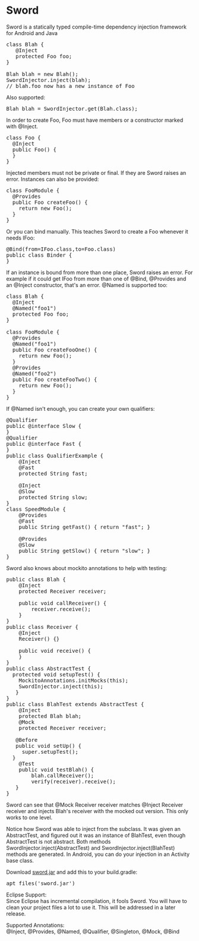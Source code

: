 # Sword
Sword is a statically typed compile-time dependency injection framework for Android and Java 
<pre>
class Blah {
   @Inject
   protected Foo foo;
}

Blah blah = new Blah();
SwordInjector.inject(blah);
// blah.foo now has a new instance of Foo
</pre>
Also supported:
<pre>
Blah blah = SwordInjector.get(Blah.class);
</pre>
In order to create Foo, Foo must have members or a constructor marked with @Inject.

<pre>
class Foo {
  @Inject
  public Foo() {
  }
}
</pre>

Injected members must not be private or final. If they are Sword raises an error.
Instances can also be provided:

<pre>
class FooModule {
  @Provides
  public Foo createFoo() {
    return new Foo();
  }
}
</pre>

Or you can bind manually. This teaches Sword to create a Foo whenever it needs IFoo:
<pre>
@Bind(from=IFoo.class,to=Foo.class)
public class Binder {
}
</pre>

If an instance is bound from more than one place, Sword raises an error. For example if it could get IFoo from more than one of @Bind, @Provides and an @Inject constructor, that's an error. 
@Named is supported too:
<pre>
class Blah {
  @Inject
  @Named("foo1")
  protected Foo foo;
}

class FooModule {
  @Provides
  @Named("foo1")
  public Foo createFooOne() {
    return new Foo();
  }
  @Provides
  @Named("foo2")
  public Foo createFooTwo() {
    return new Foo();
  }
}
</pre>

If @Named isn't enough, you can create your own qualifiers:
<pre>
@Qualifier
public @interface Slow {
}
@Qualifier
public @interface Fast {
}
public class QualifierExample {
	@Inject
	@Fast
	protected String fast;
	
	@Inject
	@Slow
	protected String slow;
}
class SpeedModule {
	@Provides
	@Fast
	public String getFast() { return "fast"; }
	
	@Provides
	@Slow
	public String getSlow() { return "slow"; }
}
</pre>
Sword also knows about mockito annotations to help with testing:
<pre>
public class Blah {
	@Inject
	protected Receiver receiver;
	
	public void callReceiver() {
		receiver.receive();
	}
}
public class Receiver {
	@Inject
	Receiver() {}

	public void receive() {
	}
}
public class AbstractTest {
  protected void setupTest() {
	MockitoAnnotations.initMocks(this);
	SwordInjector.inject(this);
   }
}
public class BlahTest extends AbstractTest {
	@Inject
	protected Blah blah;
	@Mock
	protected Receiver receiver;

   @Before
   public void setUp() {
     super.setupTest();
  }
	@Test
	public void testBlah() {
		blah.callReceiver();
		verify(receiver).receive();
   }
}
</pre>

Sword can see that @Mock Receiver receiver matches @Inject Receiver receiver and injects Blah's receiver with the mocked out version. This only works to one level.

Notice how Sword was able to inject from the subclass. It was given an AbstractTest, and figured out it was an instance of BlahTest, even though AbstractTest is not abstract. Both methods SwordInjector.inject(AbstractTest) and SwordInjector.inject(BlahTest) methods are generated. In Android, you can do your injection in an Activity base class.

Download <a href="https://github.com/jake-stacktrace/Sword/blob/master/com.jake.sword/sword.jar?raw=true">sword.jar</a> and add this to your build.gradle:

<pre>
apt files('sword.jar')
</pre>


Eclipse Support:<br />
Since Eclipse has incremental compilation, it fools Sword. You will have to clean your project files a lot to use it. This will be addressed in a later release.

Supported Annotations:<br />
  @Inject, @Provides, @Named, @Qualifier, @Singleton, @Mock, @Bind
